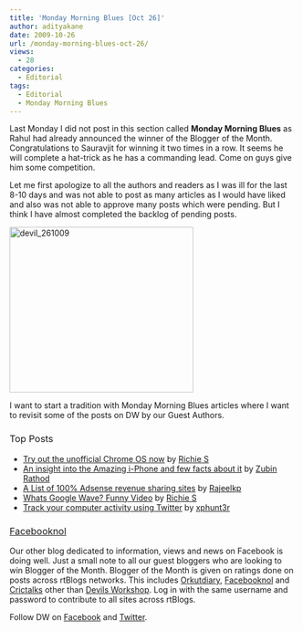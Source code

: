 ```yaml
---
title: 'Monday Morning Blues [Oct 26]'
author: adityakane
date: 2009-10-26
url: /monday-morning-blues-oct-26/
views:
  - 28
categories:
  - Editorial
tags:
  - Editorial
  - Monday Morning Blues
---
```

Last Monday I did not post in this section called **Monday Morning Blues** as Rahul had already announced the winner of the Blogger of the Month. Congratulations to Sauravjit for winning it two times in a row. It seems he will complete a hat-trick as he has a commanding lead. Come on guys give him some competition.

Let me first apologize to all the authors and readers as I was ill for the last 8-10 days and was not able to post as many articles as I would have liked and also was not able to approve many posts which were pending. But I think I have almost completed the backlog of pending posts.

<img class="alignnone size-full wp-image-16132" src="http://cdn.devilsworkshop.org/files/2009/10/devil_261009.png" alt="devil_261009" width="322" height="290" />

I want to start a tradition with Monday Morning Blues articles where I want to revisit some of the posts on DW by our Guest Authors.

### <span style="font-weight: normal">Top Posts</span>

  * [Try out the unofficial Chrome OS now][1] by [Richie S][2]
  * [An insight into the Amazing i-Phone and few facts about it][3] by [Zubin Rathod][4]
  * [A List of 100% Adsense revenue sharing sites][5] by [Rajeelkp][6]
  * [Whats Google Wave? Funny Video][7] by [Richie S][2]
  * [Track your computer activity using Twitter][8] by [xphunt3r][9]

### <span style="font-weight: normal"><a href="http://www.facebooknol.com" onclick="_gaq.push(['_trackEvent', 'outbound-article', 'http://www.facebooknol.com', 'Facebooknol']);" >Facebooknol</a></span>

[][6]Our other blog dedicated to information, views and news on Facebook is doing well. Just a small note to all our guest bloggers who are looking to win Blogger of the Month. Blogger of the Month is given on ratings done on posts across rtBlogs networks. This includes <a href="http://www.orkutdiary.com" onclick="_gaq.push(['_trackEvent', 'outbound-article', 'http://www.orkutdiary.com', 'Orkutdiary']);" >Orkutdiary</a>, <a href="http://facebooknol.com" onclick="_gaq.push(['_trackEvent', 'outbound-article', 'http://facebooknol.com', 'Facebooknol']);" >Facebooknol</a> and <a href="http://www.crictalks.com" onclick="_gaq.push(['_trackEvent', 'outbound-article', 'http://www.crictalks.com', 'Crictalks']);" >Crictalks</a> other than [Devils Workshop][10]. Log in with the same username and password to contribute to all sites across rtBlogs.

<span style="font-weight: normal">Follow DW on <a href="http://www.facebook.com/pages/Devils-Workshop/88186042363" onclick="_gaq.push(['_trackEvent', 'outbound-article', 'http://www.facebook.com/pages/Devils-Workshop/88186042363', 'Facebook']);" >Facebook</a> and <a href="http://twitter.com/devils_workshop" onclick="_gaq.push(['_trackEvent', 'outbound-article', 'http://twitter.com/devils_workshop', 'Twitter']);" >Twitter</a>. </span>

<span style="font-weight: normal"><br /> </span>

 [1]: http://devilsworkshop.org/try-out-the-unofficial-chrome-os-now/
 [2]: http://devilsworkshop.org/author/richiesajan/
 [3]: http://devilsworkshop.org/an-insight-into-the-amazing-iphone-few-facts-about-it/
 [4]: http://devilsworkshop.org/author/zubin/
 [5]: http://devilsworkshop.org/list-of-100-adsense-revenue-sharing-sites/
 [6]: http://devilsworkshop.org/author/rajeelkp/
 [7]: http://devilsworkshop.org/whats-google-wave-funny-video/
 [8]: http://devilsworkshop.org/track-your-computer-activity-using-twitter/
 [9]: http://devilsworkshop.org/author/xphunt3r/
 [10]: http://www.devilsworkshop.org
